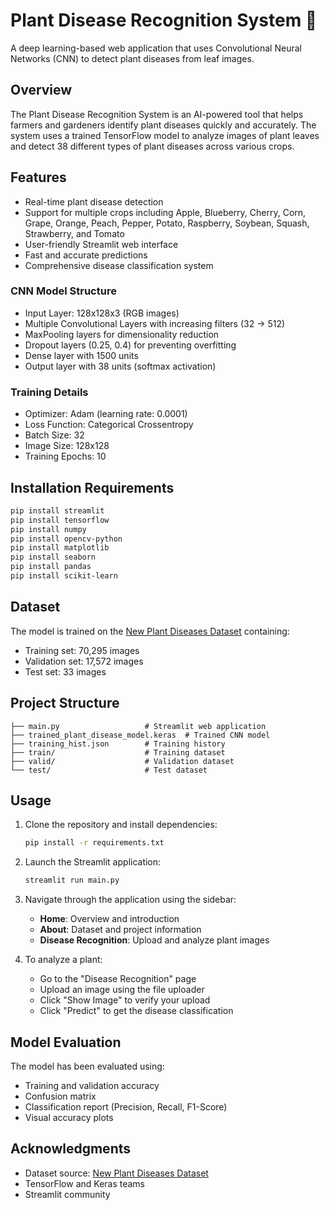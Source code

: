 # Plant Disease Recognition System 🌿

A deep learning-based web application that uses Convolutional Neural Networks (CNN) to detect plant diseases from leaf images.

## Overview

The Plant Disease Recognition System is an AI-powered tool that helps farmers and gardeners identify plant diseases quickly and accurately. The system uses a trained TensorFlow model to analyze images of plant leaves and detect 38 different types of plant diseases across various crops.

## Features

- Real-time plant disease detection
- Support for multiple crops including Apple, Blueberry, Cherry, Corn, Grape, Orange, Peach, Pepper, Potato, Raspberry, Soybean, Squash, Strawberry, and Tomato
- User-friendly Streamlit web interface
- Fast and accurate predictions
- Comprehensive disease classification system

### CNN Model Structure
- Input Layer: 128x128x3 (RGB images)
- Multiple Convolutional Layers with increasing filters (32 → 512)
- MaxPooling layers for dimensionality reduction
- Dropout layers (0.25, 0.4) for preventing overfitting
- Dense layer with 1500 units
- Output layer with 38 units (softmax activation)

### Training Details
- Optimizer: Adam (learning rate: 0.0001)
- Loss Function: Categorical Crossentropy
- Batch Size: 32
- Image Size: 128x128
- Training Epochs: 10

## Installation Requirements

```bash
pip install streamlit
pip install tensorflow
pip install numpy
pip install opencv-python
pip install matplotlib
pip install seaborn
pip install pandas
pip install scikit-learn
```

## Dataset

The model is trained on the [New Plant Diseases Dataset](https://www.kaggle.com/datasets/vipoooool/new-plant-diseases-dataset/data) containing:
- Training set: 70,295 images
- Validation set: 17,572 images
- Test set: 33 images

## Project Structure

```
├── main.py                   # Streamlit web application
├── trained_plant_disease_model.keras  # Trained CNN model
├── training_hist.json        # Training history
├── train/                    # Training dataset
├── valid/                    # Validation dataset
└── test/                     # Test dataset
```

## Usage

1. Clone the repository and install dependencies:
   ```bash
   pip install -r requirements.txt
   ```

2. Launch the Streamlit application:
   ```bash
   streamlit run main.py
   ```

3. Navigate through the application using the sidebar:
   - **Home**: Overview and introduction
   - **About**: Dataset and project information
   - **Disease Recognition**: Upload and analyze plant images

4. To analyze a plant:
   - Go to the "Disease Recognition" page
   - Upload an image using the file uploader
   - Click "Show Image" to verify your upload
   - Click "Predict" to get the disease classification

## Model Evaluation

The model has been evaluated using:
- Training and validation accuracy
- Confusion matrix
- Classification report (Precision, Recall, F1-Score)
- Visual accuracy plots

## Acknowledgments

- Dataset source: [New Plant Diseases Dataset](https://www.kaggle.com/datasets/vipoooool/new-plant-diseases-dataset/data)
- TensorFlow and Keras teams
- Streamlit community
